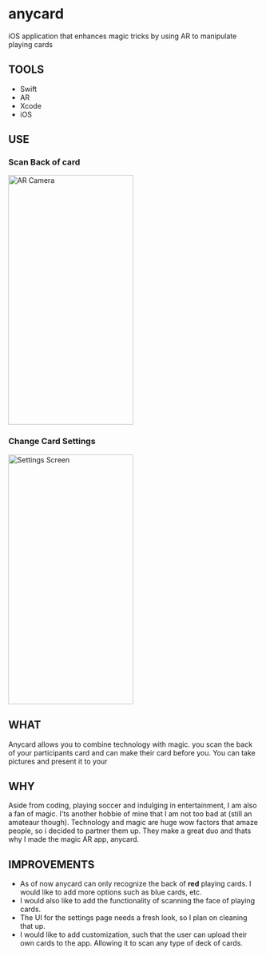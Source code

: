 # anycard

iOS application that enhances magic tricks by using AR to manipulate playing cards

## TOOLS
- Swift
- AR
- Xcode
- iOS

## USE

### Scan Back of card
<img src="./assets/arCamera.gif" alt="AR Camera"
	title="A cute kitten" width="250" height="500" />

### Change Card Settings
<img src="./assets/settings.gif" alt="Settings Screen"
	title="A cute kitten" width="250" height="500" />


## WHAT
Anycard allows you to combine technology with magic. you scan the back of your participants card and can make their card before  you. You can take pictures and present it to your

## WHY
Aside from coding, playing soccer and indulging in entertainment, I am also a fan of magic. I'ts another hobbie of mine that I am not too bad at (still an amateaur though). Technology and magic are huge wow factors that amaze people, so i decided to partner them up. They make a great duo and thats why I made the magic AR app, anycard.

## IMPROVEMENTS
 - As of now anycard can only recognize the back of **red** playing cards. I would like to add more options such as blue cards, etc. 
 - I would also like to add the functionality of scanning the face of playing cards.
 - The UI for the settings page needs a fresh look, so I plan on cleaning that up.
 - I would like to add customization, such that the user can upload their own cards to the app. Allowing it to scan any type of deck of cards.